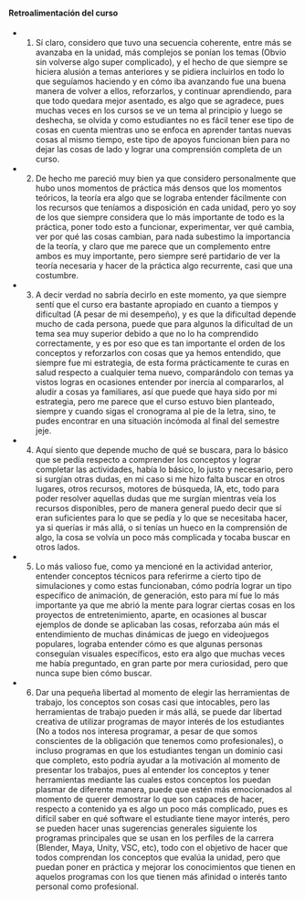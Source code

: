 #### Retroalimentación del curso

- 1. Sí claro, considero que tuvo una secuencia coherente, entre más se avanzaba en la unidad, más complejos se ponían los temas (Obvio sin volverse algo super complicado), y el hecho de que siempre se hiciera
     alusión a temas anteriores y se pidiera incluirlos en todo lo que seguíamos haciendo y en cómo iba avanzando fue una buena manera de volver a ellos, reforzarlos, y continuar aprendiendo, para que todo quedara
     mejor asentado, es algo que se agradece, pues muchas veces en los cursos se ve un tema al principio y luego se deshecha, se olvida y como estudiantes no es fácil tener ese tipo de cosas en cuenta mientras uno
     se enfoca en aprender tantas nuevas cosas al mismo tiempo, este tipo de apoyos funcionan bien para no dejar las cosas de lado y lograr una comprensión completa de un curso.
 
- 2. De hecho me pareció muy bien ya que considero personalmente que hubo unos momentos de práctica más densos que los momentos teóricos, la teoría era algo que se lograba entender fácilmente con los recursos
     que teníamos a disposición en cada unidad, pero yo soy de los que siempre considera que lo más importante de todo es la práctica, poner todo esto a funcionar, experimentar, ver qué cambia, ver por qué las cosas
     cambian, para nada subestimo la importancia de la teoría, y claro que me parece que un complemento entre ambos es muy importante, pero siempre seré partidario de ver la teoría necesaria y hacer de la práctica
     algo recurrente, casi que una costumbre.
 
- 3. A decir verdad no sabría decirlo en este momento, ya que siempre sentí que el curso era bastante apropiado en cuanto a tiempos y dificultad (A pesar de mi desempeño), y es que la dificultad depende mucho de
     cada persona, puede que para algunos la dificultad de un tema sea muy superior debido a que no lo ha comprendido correctamente, y es por eso que es tan importante el orden de los conceptos y reforzarlos con cosas
     que ya hemos entendido, que siempre fue mi estrategia, de esta forma prácticamente te curas en salud respecto a cualquier tema nuevo, comparándolo con temas ya vistos logras en ocasiones entender por inercia al
     compararlos, al aludir a cosas ya familiares, así que puede que haya sido por mi estrategia, pero me parece que el curso estuvo bien planteado, siempre y cuando sigas el cronograma al pie de la letra, sino, te
     pudes encontrar en una situación incómoda al final del semestre jeje.
 
- 4. Aquí siento que depende mucho de qué se buscara, para lo básico que se pedía respecto a comprender los conceptos y lograr completar las actividades, había lo básico, lo justo y necesario, pero si surgían otras
     dudas, en mi caso si me hizo falta buscar en otros lugares, otros recursos, motores de búsqueda, IA, etc, todo para poder resolver aquellas dudas que me surgían mientras veía los recursos disponibles,
     pero de manera general puedo decir que sí eran suficientes para lo que se pedía y lo que se necesitaba hacer, ya si querías ir más allá, o si tenías un hueco en la comprensión de algo, la cosa se volvía un poco
     más complicada y tocaba buscar en otros lados.
 
- 5. Lo más valioso fue, como ya mencioné en la actividad anterior, entender conceptos técnicos para referirme a cierto tipo de simulaciones y como estas funcionaban, cómo podría lograr un tipo específico de
     animación, de generación, esto para mí fue lo más importante ya que me abrió la mente para lograr ciertas cosas en los proyectos de entretenimiento, aparte, en ocasiones al buscar ejemplos de donde se aplicaban las
     cosas, reforzaba aún más el entendimiento de muchas dinámicas de juego en videojuegos populares, lograba entender cómo es que algunas personas conseguían visuales específicos, esto era algo que muchas veces
     me había preguntado, en gran parte por mera curiosidad, pero que nunca supe bien cómo buscar.
 
- 6. Dar una pequeña libertad al momento de elegir las herramientas de trabajo, los conceptos son cosas casi que intocables, pero las herramientas de trabajo pueden ir más allá, se puede dar libertad creativa de utilizar
     programas de mayor interés de los estudiantes (No a todos nos interesa programar, a pesar de que somos conscientes de la obligación que tenemos como profesionales), o incluso programas en que los estudiantes tengan
     un dominio casi que completo, esto podría ayudar a la motivación al momento de presentar los trabajos, pues al entender los conceptos y tener herramientas mediante las cuales estos conceptos los puedan plasmar
     de diferente manera, puede que estén más emocionados al momento de querer demostrar lo que son capaces de hacer, respecto a contenido ya es algo un poco más complicado, pues es difícil saber en qué software el
     estudiante tiene mayor interés, pero se pueden hacer unas sugerencias generales siguiente los programas principales que se usan en los perfiles de la carrera (Blender, Maya, Unity, VSC, etc), todo con el objetivo
     de hacer que todos comprendan los conceptos que evalúa la unidad, pero que puedan poner en práctica y mejorar los conocimientos que tienen en aquelos programas con los que tienen más afinidad o interés tanto personal como profesional.
